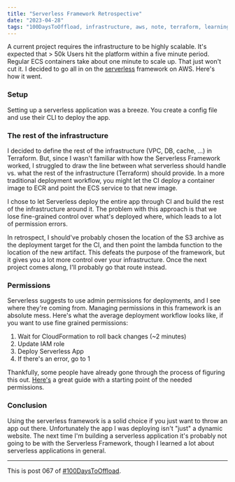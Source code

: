 ```yaml
---
title: "Serverless Framework Retrospective"
date: "2023-04-28"
tags: "100DaysToOffload, infrastructure, aws, note, terraform, learnings, devops, serverless, tech"
---
```


A current project requires the infrastructure to be highly scalable. It's expected that > 50k Users hit the platform within a five minute period. Regular ECS containers take about one minute to scale up. That just won't cut it. I decided to go all in on the [serverless](https://www.serverless.com/) framework on AWS. Here's how it went.

### Setup

Setting up a serverless application was a breeze. You create a config file and use their CLI to deploy the app.

### The rest of the infrastructure

I decided to define the rest of the infrastructure (VPC, DB, cache, ...) in Terraform. But, since I wasn't familiar with how the Serverless Framework worked, I struggled to draw the line between what serverless should handle vs. what the rest of the infrastructure (Terraform) should provide. In a more traditional deployment workflow, you might let the CI deploy a container image to ECR and point the ECS service to that new image.

I chose to let Serverless deploy the entire app through CI and build the rest of the infrastructure around it. The problem with this approach is that we lose fine-grained control over what's deployed where, which leads to a lot of permission errors.

In retrospect, I should've probably chosen the location of the S3 archive as the deployment target for the CI, and then point the lambda function to the location of the new artifact. This defeats the purpose of the framework, but it gives you a lot more control over your infrastructure. Once the next project comes along, I'll probably go that route instead.

### Permissions

Serverless suggests to use admin permissions for deployments, and I see where they're coming from. Managing permissions in this framework is an absolute mess. Here's what the average deployment workflow looks like, if you want to use fine grained permissions:

1. Wait for CloudFormation to roll back changes (~2 minutes)
2. Update IAM role
3. Deploy Serverless App
4. If there's an error, go to 1

Thankfully, some people have already gone through the process of figuring this out. [Here's](https://serverlessfirst.com/create-iam-deployer-roles-serverless-app/#determining-deploy-time-permissions) a great guide with a starting point of the needed permissions.

### Conclusion

Using the serverless framework is a solid choice if you just want to throw an app out there. Unfortunately the app I was deploying isn't "just" a dynamic website. The next time I'm building a serverless application it's probably not going to be with the Serverless Framework, though I learned a lot about serverless applications in general.

---

This is post 067 of [#100DaysToOffload](https://100daystooffload.com/).




